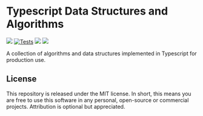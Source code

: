# Typescript Data Structures and Algorithms

![](https://img.shields.io/github/v/release/jeffzh4ng/dsa-ts)
[![Tests](https://github.com/jeffzh4ng/dsa-ts/workflows/Tests/badge.svg)](https://github.com/jeffzh4ng/dsa-ts/actions?query=branch%3Amaster++)
![](https://img.shields.io/codecov/c/github/jeffzh4ng/dsa-ts)
![](https://img.shields.io/github/license/jeffzh4ng/dsa-ts)

A collection of algorithms and data structures implemented in Typescript for
production use.

## License

This repository is released under the MIT license. In short, this means you are free to use this software in any personal, open-source or commercial projects. Attribution is optional but appreciated.
